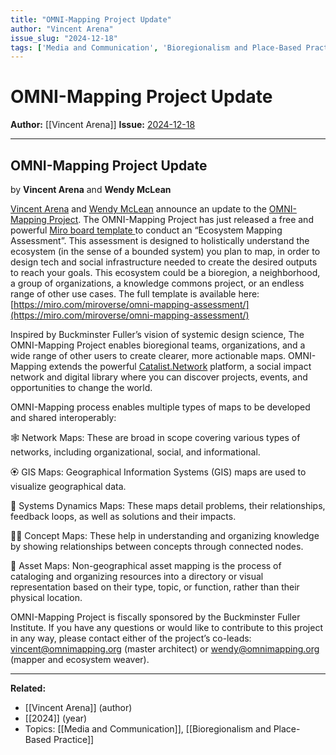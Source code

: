 ```yaml
---
title: "OMNI-Mapping Project Update"
author: "Vincent Arena"
issue_slug: "2024-12-18"
tags: ['Media and Communication', 'Bioregionalism and Place-Based Practice']
---
```


# OMNI-Mapping Project Update

**Author:** [[Vincent Arena]]
**Issue:** [2024-12-18](https://plex.collectivesensecommons.org/2024-12-18/)

---

## OMNI-Mapping Project Update
by **Vincent Arena** and **Wendy McLean**

[Vincent Arena](https://www.linkedin.com/in/vincentarena/) and [Wendy McLean](https://www.linkedin.com/in/wendy-mclean/) announce an update to the [OMNI-Mapping Project](http://www.omnimapping.org/). The OMNI-Mapping Project has just released a free and powerful [Miro board template ](https://miro.com/miroverse/omni-mapping-assessment/)to conduct an “Ecosystem Mapping Assessment”. This assessment is designed to holistically understand the ecosystem (in the sense of a bounded system) you plan to map, in order to design tech and social infrastructure needed to create the desired outputs to reach your goals. This ecosystem could be a bioregion, a neighborhood, a group of organizations, a knowledge commons project, or an endless range of other use cases.  The full template is available here: [https://miro.com/miroverse/omni-mapping-assessment/](https://miro.com/miroverse/omni-mapping-assessment/)

Inspired by Buckminster Fuller’s vision of systemic design science, The OMNI-Mapping Project enables bioregional teams, organizations, and a wide range of other users to create clearer, more actionable maps. OMNI-Mapping extends the powerful [Catalist.Network](https://www.catalist.network/site?space=catalist-intro) platform, a social impact network and digital library where you can discover projects, events, and opportunities to change the world. 

OMNI-Mapping process enables multiple types of maps to be developed and shared interoperably:

🕸️ Network Maps: These are broad in scope covering various types of networks, including organizational, social, and informational.

🏵️ GIS Maps: Geographical Information Systems (GIS) maps are used to visualize geographical data.

🦉 Systems Dynamics Maps: These maps detail problems, their relationships, feedback loops, as well as solutions and their impacts.

🐦‍🔥 Concept Maps: These help in understanding and organizing knowledge by showing relationships between concepts through connected nodes.

🐳 Asset Maps: Non-geographical asset mapping is the process of cataloging and organizing resources into a directory or visual representation based on their type, topic, or function, rather than their physical location.

OMNI-Mapping Project is fiscally sponsored by the Buckminster Fuller Institute. If you have any questions or would like to contribute to this project in any way, please contact either of the project’s co-leads: [vincent@omnimapping.org](mailto:vincent@omnimapping.org) (master architect) or [wendy@omnimapping.org](mailto:wendy@omnimapping.org) (mapper and ecosystem weaver).

---

**Related:**
- [[Vincent Arena]] (author)
- [[2024]] (year)
- Topics: [[Media and Communication]], [[Bioregionalism and Place-Based Practice]]

